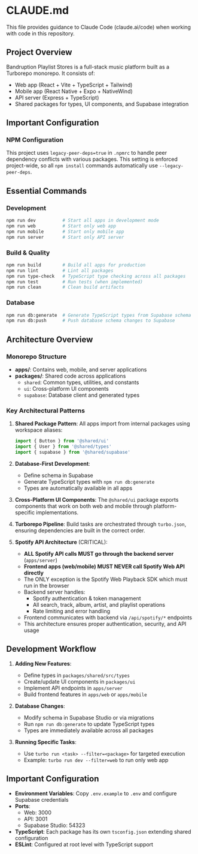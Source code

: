 # CLAUDE.md

This file provides guidance to Claude Code (claude.ai/code) when working with code in this repository.

## Project Overview

Bandruption Playlist Stores is a full-stack music platform built as a Turborepo monorepo. It consists of:
- Web app (React + Vite + TypeScript + Tailwind)
- Mobile app (React Native + Expo + NativeWind)
- API server (Express + TypeScript)
- Shared packages for types, UI components, and Supabase integration

## Important Configuration

### NPM Configuration
This project uses `legacy-peer-deps=true` in `.npmrc` to handle peer dependency conflicts with various packages. This setting is enforced project-wide, so all `npm install` commands automatically use `--legacy-peer-deps`.

## Essential Commands

### Development
```bash
npm run dev          # Start all apps in development mode
npm run web          # Start only web app
npm run mobile       # Start only mobile app
npm run server       # Start only API server
```

### Build & Quality
```bash
npm run build        # Build all apps for production
npm run lint         # Lint all packages
npm run type-check   # TypeScript type checking across all packages
npm run test         # Run tests (when implemented)
npm run clean        # Clean build artifacts
```

### Database
```bash
npm run db:generate  # Generate TypeScript types from Supabase schema
npm run db:push      # Push database schema changes to Supabase
```

## Architecture Overview

### Monorepo Structure
- **apps/**: Contains web, mobile, and server applications
- **packages/**: Shared code across applications
  - `shared`: Common types, utilities, and constants
  - `ui`: Cross-platform UI components
  - `supabase`: Database client and generated types

### Key Architectural Patterns

1. **Shared Package Pattern**: All apps import from internal packages using workspace aliases:
   ```typescript
   import { Button } from '@shared/ui'
   import { User } from '@shared/types'
   import { supabase } from '@shared/supabase'
   ```

2. **Database-First Development**: 
   - Define schema in Supabase
   - Generate TypeScript types with `npm run db:generate`
   - Types are automatically available in all apps

3. **Cross-Platform UI Components**: The `@shared/ui` package exports components that work on both web and mobile through platform-specific implementations.

4. **Turborepo Pipeline**: Build tasks are orchestrated through `turbo.json`, ensuring dependencies are built in the correct order.

5. **Spotify API Architecture** (CRITICAL):
   - **ALL Spotify API calls MUST go through the backend server** (`apps/server`)
   - **Frontend apps (web/mobile) MUST NEVER call Spotify Web API directly**
   - The ONLY exception is the Spotify Web Playback SDK which must run in the browser
   - Backend server handles:
     - Spotify authentication & token management
     - All search, track, album, artist, and playlist operations
     - Rate limiting and error handling
   - Frontend communicates with backend via `/api/spotify/*` endpoints
   - This architecture ensures proper authentication, security, and API usage

## Development Workflow

1. **Adding New Features**:
   - Define types in `packages/shared/src/types`
   - Create/update UI components in `packages/ui`
   - Implement API endpoints in `apps/server`
   - Build frontend features in `apps/web` or `apps/mobile`

2. **Database Changes**:
   - Modify schema in Supabase Studio or via migrations
   - Run `npm run db:generate` to update TypeScript types
   - Types are immediately available across all packages

3. **Running Specific Tasks**:
   - Use `turbo run <task> --filter=<package>` for targeted execution
   - Example: `turbo run dev --filter=web` to run only web app

## Important Configuration

- **Environment Variables**: Copy `.env.example` to `.env` and configure Supabase credentials
- **Ports**: 
  - Web: 3000
  - API: 3001
  - Supabase Studio: 54323
- **TypeScript**: Each package has its own `tsconfig.json` extending shared configuration
- **ESLint**: Configured at root level with TypeScript support